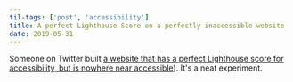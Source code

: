 ```yaml
---
til-tags: ['post', 'accessibility']
title: A perfect Lighthouse Score on a perfectly inaccessible website
date: 2019-05-31
---
```


Someone on Twitter built [a website that has a perfect Lighthouse score for accessibility, but is nowhere near accessible](https://www.matuzo.at/blog/building-the-most-inaccessible-site-possible-with-a-perfect-lighthouse-score/)). It's a neat experiment.
